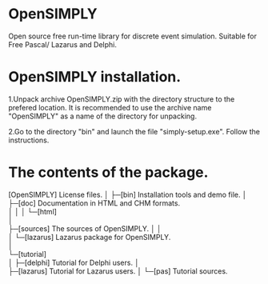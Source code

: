 # OpenSIMPLY
Open source free run-time library for discrete event simulation. Suitable for Free Pascal/ Lazarus and Delphi.

OpenSIMPLY installation.
========================

1.Unpack archive OpenSIMPLY.zip with the directory structure to the prefered location.
  It is recommended to use the archive name "OpenSIMPLY" as a name of the directory for unpacking.
 
2.Go to the directory "bin" and launch the file "simply-setup.exe". Follow the instructions.


The contents of the package.
============================

[OpenSIMPLY]           License files.
│
├─[bin]                Installation tools and demo file.
│ 
├─[doc]                Documentation in HTML and CHM formats.  
│ │
│ └─[html]              
│			
├─[sources]            The sources of OpenSIMPLY.
│ │  
│ └─[lazarus]          Lazarus package for OpenSIMPLY.   
│			
└─[tutorial]              
  │ 
  ├─[delphi]           Tutorial for Delphi users. 
  │	  
  ├─[lazarus]          Tutorial for Lazarus users. 
  │
  └─[pas]              Tutorial sources.



